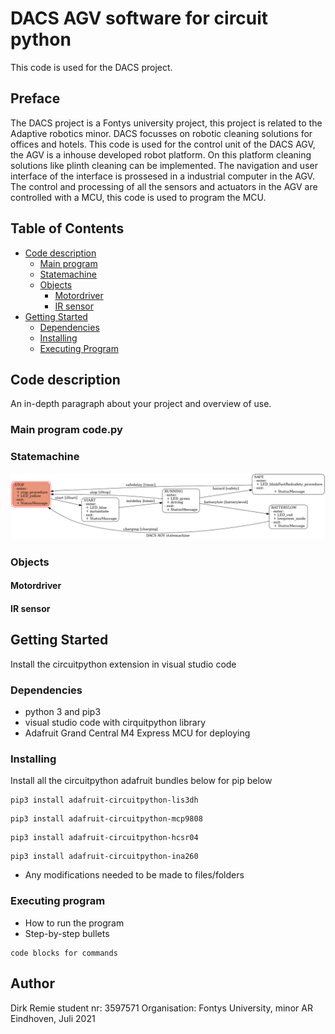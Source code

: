 # DACS AGV software for circuit python 

This code is used for the DACS project. 

## Preface
The DACS project is a Fontys university project, this project is related to the Adaptive robotics minor. DACS focusses on robotic cleaning solutions for offices and hotels. This code is used for the control unit of the DACS AGV, the AGV is a inhouse developed robot platform. On this platform cleaning solutions like plinth cleaning can be implemented. The navigation and user interface of the interface is prossesed in a industrial computer in the AGV. The control and processing of all the sensors and actuators in the AGV are controlled with a MCU, this code is used to program the MCU. 
 
## Table of Contents
- [Code description](#code-description)
    - [Main program](#main-program-code.py)
    - [Statemachine](#statemachine)
    - [Objects](#objects)
        - [Motordriver](#motordriver)
        - [IR sensor](#ir-sensor)
- [Getting Started](#getting-started)
    - [Dependencies](#dependencies)
    - [Installing](#installing)
    - [Executing Program](#executing-program)

## Code description

An in-depth paragraph about your project and overview of use.

### Main program code.py

### Statemachine
![alt text](https://github.com/fontysrobotics/AGV_control_ROS_MCU/blob/master/agv_state_diagram.png?raw=true)

### Objects

#### Motordriver

#### IR sensor


## Getting Started
Install the circuitpython extension in visual studio code 

### Dependencies

* python 3 and pip3 
* visual studio code with cirquitpython library
* Adafruit Grand Central M4 Express MCU for deploying

### Installing
Install all the circuitpython adafruit bundles below for pip below 
```
pip3 install adafruit-circuitpython-lis3dh
```
```
pip3 install adafruit-circuitpython-mcp9808
```
```
pip3 install adafruit-circuitpython-hcsr04
```
```
pip3 install adafruit-circuitpython-ina260
```
* Any modifications needed to be made to files/folders

### Executing program

* How to run the program
* Step-by-step bullets
```
code blocks for commands
```

## Author
Dirk Remie 
student nr: 3597571
Organisation: Fontys University, minor AR 
Eindhoven, Juli 2021

